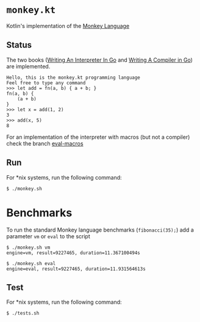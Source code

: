 # `monkey.kt`

Kotlin's implementation of the [Monkey Language](https://monkeylang.org/)

## Status

The two books ([Writing An Interpreter In Go](https://interpreterbook.com/) and [Writing A Compiler in Go](https://compilerbook.com/)) are implemented.

```text
Hello, this is the monkey.kt programming language
Feel free to type any command
>>> let add = fn(a, b) { a + b; }
fn(a, b) {
    (a + b)
}
>>> let x = add(1, 2)
3
>>> add(x, 5)
8
```

For an implementation of the interpreter with macros (but not a compiler) check the branch [eval-macros](https://github.com/MarioAriasC/monkey.kt/tree/eval-macros)
    
## Run

For *nix systems, run the following command:

```shell
$ ./monkey.sh
```

# Benchmarks

To run the standard Monkey language benchmarks (`fibonacci(35);`) add a parameter `vm` or `eval` to the script

```shell
$ ./monkey.sh vm
engine=vm, result=9227465, duration=11.367100494s
```

```shell
$ ./monkey.sh eval
engine=eval, result=9227465, duration=11.931564613s
```

## Test

For *nix systems, run the following command:

```shell
$ ./tests.sh
```